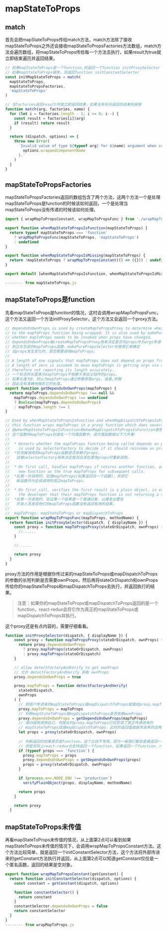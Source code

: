 # mapStateToProps
## match 
首先会把mapStateToProps传给match方法，match方法除了接收mapStateToProps之外还会接收mapStateToPropsFactories方法数组，match方法会遍历数组，将mapStateToProps传给每一个方法去执行，如果result为true就立即结束遍历并返回结果。
```js
// 如果mapStateToProps是一个function,则返回一个function initProxySelector
// 如果mapStateToProps缺失，则返回function initConstantSelector
const initMapStateToProps = match(
  mapStateToProps,
  mapStateToPropsFactories,
  'mapStateToProps'
)
```
```js
// 当factories返回result时就立即返回结果，如果没有任何返回的结果则报错
function match(arg, factories, name) {
  for (let i = factories.length - 1; i >= 0; i--) {
    const result = factories[i](arg)
    if (result) return result
  }

  return (dispatch, options) => {
    throw new Error(
      `Invalid value of type ${typeof arg} for ${name} argument when connecting component ${
        options.wrappedComponentName
      }.`
    )
  }
}
```
## mapStateToPropsFactories
mapStateToPropsFactories返回的数组包含了两个方法，这两个方法一个是处理mapStateToProps是function的时候该如何返回，一个是处理当mapStateToProps没有传递的时候该如何处理。
```js
import { wrapMapToPropsConstant, wrapMapToPropsFunc } from './wrapMapToProps'

export function whenMapStateToPropsIsFunction(mapStateToProps) {
  return typeof mapStateToProps === 'function'
    ? wrapMapToPropsFunc(mapStateToProps, 'mapStateToProps')
    : undefined
}

export function whenMapStateToPropsIsMissing(mapStateToProps) {
  return !mapStateToProps ? wrapMapToPropsConstant(() => ({})) : undefined
}

export default [whenMapStateToPropsIsFunction, whenMapStateToPropsIsMissing]

-------- from mapStateToProps.js
```
## mapStateToProps是function
先看mapStateToProps是function的情况，这时会调用wrapMapToPropsFunc，这个方法又返回一个方法initProxySelector，这个方法又会返回一个proxy方法。
```js
// dependsOnOwnProps is used by createMapToPropsProxy to determine whether to pass props as args
// to the mapToProps function being wrapped. It is also used by makePurePropsSelector to determine
// whether mapToProps needs to be invoked when props have changed.
// dependsOnOwnProps被createMapToPropsProxy用来决定是否将props作为args传递
// 到正在包装的mapToProps函数。makePurePropsSelector也使用它来确定
// 当props发生变化时，是否需要调用mapToProps。
//
// A length of one signals that mapToProps does not depend on props from the parent component.
// A length of zero is assumed to mean mapToProps is getting args via arguments or ...args and
// therefore not reporting its length accurately..
// 一个标志的长度表示mapToProps不依赖于来自父组件的props。
// 如果长度为0，则认为mapToProps通过参数获取args，或者…参数
// 因此没有准确地报告它的长度…
export function getDependsOnOwnProps(mapToProps) {
  return mapToProps.dependsOnOwnProps !== null &&
    mapToProps.dependsOnOwnProps !== undefined
    ? Boolean(mapToProps.dependsOnOwnProps)
    : mapToProps.length !== 1
}

// Used by whenMapStateToPropsIsFunction and whenMapDispatchToPropsIsFunction,
// this function wraps mapToProps in a proxy function which does several things:
// 由whenMapStateToPropsIsFunction和whenMapDispatchToPropsIsFunction使用，
// 这个函数将mapToProps封装在一个代理函数中，该代理函数做以下几件事:
//
//  * Detects whether the mapToProps function being called depends on props, which
//    is used by selectorFactory to decide if it should reinvoke on props changes.
//  *检测被调用的mapToProps函数是否依赖于props，
//   这被selectorFactory用来决定是否应该在更改props时重新调用。
//
//  * On first call, handles mapToProps if returns another function, and treats that
//    new function as the true mapToProps for subsequent calls.
//  *在第一次调用时，处理mapToProps(如果返回另一个函数)，并把它
//   新函数作为后续调用的真正mapToProps。
//
//  * On first call, verifies the first result is a plain object, in order to warn
//    the developer that their mapToProps function is not returning a valid result.
//  *在第一次调用时，验证第一个结果是一个普通对象，以便发出警告
//   开发人员发现他们的mapToProps函数没有返回有效的结果。
//
//  mapToProps: mapStateToProps or mapDispatchToProps
export function wrapMapToPropsFunc(mapToProps, methodName) {
  return function initProxySelector(dispatch, { displayName }) {
    const proxy = function mapToPropsProxy(stateOrDispatch, ownProps) {
      //......
    }

    //......

    return proxy
  }
}
```
proxy方法的作用是根据你传过来的mapStateToProps或mapDispatchToProps的参数的长短判断是否需要ownProps，然后再将stateOrDispatch和ownProps传给你的mapStateToProps和mapDispatchToProps去执行，并返回执行的结果。
>注意：如果你的mapStateToProps或mapDispatchToProps返回的是一个function，react-redux会将它作为真正的mapStateToProps或mapDispatchToProps并执行。

这个proxy还是有点内容的，需要仔细看看。
```js
function initProxySelector(dispatch, { displayName }) {
    const proxy = function mapToPropsProxy(stateOrDispatch, ownProps) {
      return proxy.dependsOnOwnProps
        ? proxy.mapToProps(stateOrDispatch, ownProps)
        : proxy.mapToProps(stateOrDispatch)
    }

    // allow detectFactoryAndVerify to get ownProps
    // 允许 detectFactoryAndVerify 获取 ownProps
    proxy.dependsOnOwnProps = true

    proxy.mapToProps = function detectFactoryAndVerify(
      stateOrDispatch,
      ownProps
    ) {
      // 把用户传进来的mapStateToProps或mapDispatchToProps赋值给proxy.mapToProps
      proxy.mapToProps = mapToProps
      // 判断mapStateToProps或mapDispatchToProps是否依赖ownProps
      proxy.dependsOnOwnProps = getDependsOnOwnProps(mapToProps)
      // 递归调用调用自己，但是此时proxy.mapToProps已经变成了真正传递进来的
      // mapStateToProps或是mapDispatchToProps，此时的返回值就是传进来的这两个方法里面执行返回的结果
      let props = proxy(stateOrDispatch, ownProps)
      
      // 判断返回的结果是否是function，这个比较不常用，因为一般我们都会直接返回一个对象。
      // 但是实际上react-redux也支持返回一个function，如果返回一个function，react-redux会把它当成真实的mapStateToProps或mapDispatchToProps并继续调用。
      if (typeof props === 'function') {
        proxy.mapToProps = props
        proxy.dependsOnOwnProps = getDependsOnOwnProps(props)
        props = proxy(stateOrDispatch, ownProps)
      }

      if (process.env.NODE_ENV !== 'production')
        verifyPlainObject(props, displayName, methodName)

      return props
    }

    return proxy
  }
```
## mapStateToProps未传值
再看mapStateToProps未传值的情况，从上面第2点可以看到如果mapStateToProps未传值的情况下，会调用wrapMapToPropsConstant方法。这个方法比较简单，就是返回一个initConstantSelector方法，这个方法将外部传进来的getConstant方法执行并返回，从上面第2点可以知道getConstant仅仅是一个匿名函数，返回的结果是空对象。
```js
export function wrapMapToPropsConstant(getConstant) {
  return function initConstantSelector(dispatch, options) {
    const constant = getConstant(dispatch, options)

    function constantSelector() {
      return constant
    }
    constantSelector.dependsOnOwnProps = false
    return constantSelector
  }
}
-------- from wrapMapToProps.js
```